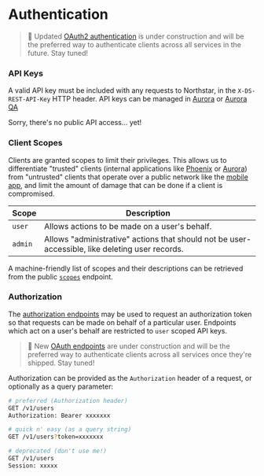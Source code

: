 # Authentication

> :construction: Updated [OAuth2 authentication](authentication_oauth.md) is under construction and will be the preferred way to authenticate clients across all services in the future. Stay tuned!

### API Keys
A valid API key must be included with any requests to Northstar, in the `X-DS-REST-API-Key` HTTP
header. API keys can be managed in [Aurora](https://aurora.dosomething.org/keys) or [Aurora QA](https://qa-aurora.dosomething.org/keys)

Sorry, there's no public API access... yet!

### Client Scopes
Clients are granted scopes to limit their privileges. This allows us to differentiate "trusted" clients
(internal applications like [Phoenix](https://www.dosomething.org) or [Aurora](https://aurora.dosomething.org))
from "untrusted" clients that operate over a public network like the [mobile app](https://app.dosomething.org), and
limit the amount of damage that can be done if a client is compromised.

Scope   | Description
------- | -----------
`user`  | Allows actions to be made on a user's behalf.
`admin` | Allows "administrative" actions that should not be user-accessible, like deleting user records.

A machine-friendly list of scopes and their descriptions can be retrieved from the public
[`scopes`](endpoints/keys.md#retrieving-all-api-key-scopes) endpoint.

### Authorization
The [authorization endpoints](endpoints/auth.md) may be used to request an authorization token so that requests can be
made on behalf of a particular user. Endpoints which act on a user's behalf are restricted to `user` scoped API keys.

> :construction: New [OAuth endpoints](endpoints/oauth.md) are under construction and will be the preferred way to authenticate clients
> across all services once they're shipped. Stay tuned!

Authorization can be provided as the `Authorization` header of a request, or optionally as a query parameter:
```sh
# preferred (Authorization header)
GET /v1/users
Authorization: Bearer xxxxxxx

# quick n' easy (as a query string)
GET /v1/users?token=xxxxxxx

# deprecated (don't use me!)
GET /v1/users
Session: xxxxx
```
